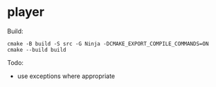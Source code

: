 # player

Build:

```
cmake -B build -S src -G Ninja -DCMAKE_EXPORT_COMPILE_COMMANDS=ON
cmake --build build
```

Todo:
 - use exceptions where appropriate
